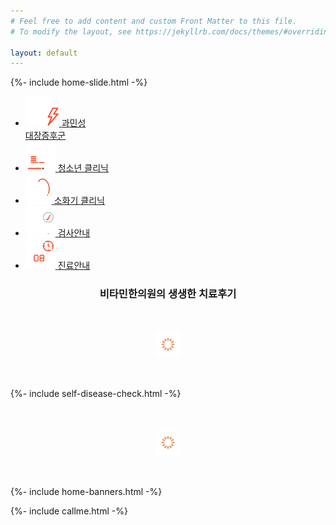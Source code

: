 ```yaml
---
# Feel free to add content and custom Front Matter to this file.
# To modify the layout, see https://jekyllrb.com/docs/themes/#overriding-theme-defaults

layout: default
---
```


{%- include home-slide.html -%}

<!-- 퀵링크 -->
<ul class="featured-links">
<li>
  <a href="/irritable-bowel-syndrome/gas">
    <img src="/assets/icon-featured-1.svg" alt="">
    <span>과민성<br>대장증후군</span>
  </a>
</li>
<li>
  <a href="/adolescence/physical">
    <img src="/assets/icon-featured-2.svg" alt="">
    <span>청소년 클리닉</span>
  </a>
</li>
<li>
  <a href="/digestive-organ/gastritis">
    <img src="/assets/icon-featured-3.svg" alt="">
    <span>소화기 클리닉</span>
  </a>
</li>
<li>
  <a href="/examinations/organic-acid">
    <img src="/assets/icon-featured-4.svg" alt="">
    <span>검사안내</span>
  </a>
</li>
<li>
  <a href="/about/services">
    <img src="/assets/icon-featured-5.svg" alt="">
    <span>진료안내</span>
  </a>
</li>
</ul>

<!-- 후기 -->
<h3 style="text-align:center"><strong>비타민한의원</strong>의 생생한 치료후기</h3>
<div id="featured-reviews" class="featured-articles">
  <img src="/assets/icon-loading.svg" alt="로딩중" width="40" height="40" style="display:block; margin:50px auto">
</div>
<script>
app.content.getByField({
  schemaKey: 'featured',
  field: 'display',
  value: 'review',
  orderByChild: 'created',
  populate: true
}).then(function (data) {
  // 순서 조정
  var unorderedData = [];
  var orderedData = [];
  Object.keys(data).forEach(function (key) {
    unorderedData.push(data[key]);
  });
  orderedData = unorderedData.sort(function (a, b) {
    return a.ordering - b.ordering;
  });
  // 데이터 삽입
  $('#featured-reviews').empty();
  orderedData.forEach(function (article) {
    var thumbnail = (article.thumbnail && article.thumbnail[0] ? article.thumbnail[0].url : 'https://via.placeholder.com/300x180');
    var title = article.title;
    var desc = article.desc;
    var url = (article.article ? '/articles?id=' + article.article.id : '/about/reviews');
    var markupSrc = [
      '<dl onclick="location.href = \'' + url + '\'">',
      '<dt><img src="' + thumbnail + '" alt=""></dt>',
      '<dd>',
        '<strong>' + title + '</strong>',
        '<p>' + desc + '</p>',
      '</dd>',
      '</dl>'
    ];
    $('#featured-reviews').append(markupSrc.join(''));
  });
});
</script>

{%- include self-disease-check.html -%}

<!-- 의학정보 -->
<div id="featured-studies" class="featured-articles">
  <img src="/assets/icon-loading.svg" alt="로딩중" width="40" height="40" style="display:block; margin:50px auto">
</div>
<script>
app.content.getByField({
  schemaKey: 'featured',
  field: 'display',
  value: 'study',
  populate: true
}).then(function (data) {
  // 순서 조정
  var unorderedData = [];
  var orderedData = [];
  Object.keys(data).forEach(function (key) {
    unorderedData.push(data[key]);
  });
  orderedData = unorderedData.sort(function (a, b) {
    return a.ordering - b.ordering;
  });
  // 데이터 삽입
  $('#featured-studies').empty();
  orderedData.forEach(function (article) {
    var thumbnail = (article.thumbnail && article.thumbnail[0] ? article.thumbnail[0].url : 'https://via.placeholder.com/300x180');
    var title = article.title;
    var desc = article.desc;
    var url = (article.article ? '/articles?id=' + article.article.id : '/about/study');
    var markupSrc = [
      '<dl onclick="location.href = \'' + url + '\'">',
      '<dt><img src="' + thumbnail + '" alt=""></dt>',
      '<dd>',
        '<strong>' + title + '</strong>',
        '<p>' + desc + '</p>',
      '</dd>',
      '</dl>'
    ];
    $('#featured-studies').append(markupSrc.join(''));
  });
});
</script>

{%- include home-banners.html -%}

{%- include callme.html -%}
